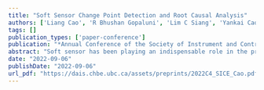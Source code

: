 ```yaml
---
title: "Soft Sensor Change Point Detection and Root Causal Analysis"
authors: ['Liang Cao', 'R Bhushan Gopaluni', 'Lim C Siang', 'Yankai Cao', 'Jin Li']
tags: []
publication_types: ['paper-conference']
publication: "*Annual Conference of the Society of Instrument and Control Engineers(SICE), 242-247*"
abstract: "Soft sensor has been playing an indispensable role in the process monitoring of key process variables. How to know if deployed soft sensor models are still performing well is a challenging but crucial topic for the industry. If there exists change points in soft sensor predictions, it indicates abrupt and significant changes in the process conditions. The presence of change points may require us to rebuild the model to ensure that it does not drift. Root cause analysis plays an important role in process monitoring when a change point occurs. Fast and accurate change point attribution is essential for timely recovery of model performance. This work proposes a straightforward way to detect the change points and find the root causes of changes. Off-line change point detection is used to detect changes by formulating change point detection as a discrete optimization problem. Then, we work on understanding which feature or combination of features that are shifting soft sensor predictions. Shapley additive explanations (SHAP) is adopted to explain the predictions of soft sensor model. It connects optimal contribution distribution with local explanations using the classic Shapley values. Finally, the effectiveness of proposed algorithms is validated on a real industrial data."
date: "2022-09-06"
publishDate: "2022-09-06"
url_pdf: "https://dais.chbe.ubc.ca/assets/preprints/2022C4_SICE_Cao.pdf"
---
```

